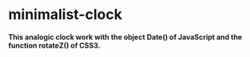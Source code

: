 # minimalist-clock

#### This analogic clock work with the object Date() of JavaScript and the function rotateZ() of CSS3.
